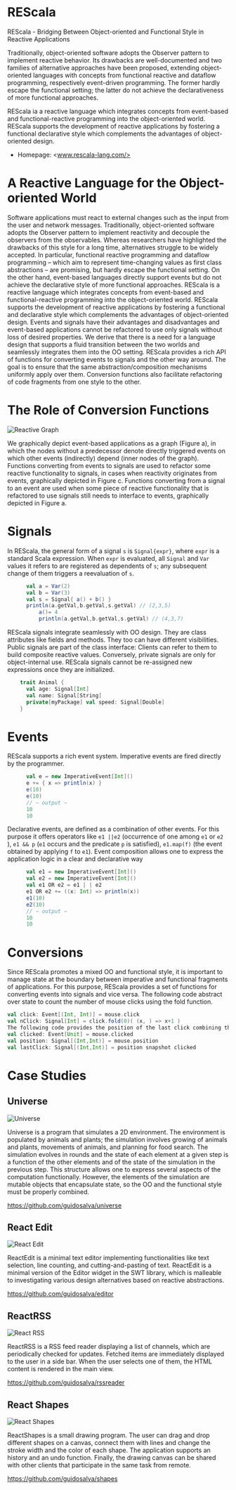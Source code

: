 # REScala

REScala -  Bridging Between Object-oriented and Functional Style in Reactive Applications

Traditionally, object-oriented software adopts the Observer pattern to implement reactive behavior. Its drawbacks are well-documented and two families of alternative approaches have been proposed, extending object-oriented languages with concepts from functional reactive and dataflow programming, respectively event-driven programming. The former hardly escape the functional setting; the latter do not achieve the declarativeness of more functional approaches.

REScala ia a reactive language which integrates concepts from event-based and functional-reactive programming into the object-oriented world. REScala supports the development of reactive applications by fostering a functional declarative style which complements the advantages of object-oriented design.

* Homepage: <www.rescala-lang.com/>


# A Reactive Language for the Object-oriented World

Software applications must react to external changes such as the input from the user and network messages. Traditionally, object-oriented software adopts the Observer pattern to implement reactivity and decouple the observers from the observables. Whereas researchers have highlighted the drawbacks of this style for a long time, alternatives struggle to be widely accepted. In particular, functional reactive programming and dataflow programming – which aim to represent time-changing values as first class abstractions – are promising, but hardly escape the functional setting. On the other hand, event-based languages directly support events but do not achieve the declarative style of more functional approaches.
REScala is a reactive language which integrates concepts from event-based and functional-reactive programming into the object-oriented world. REScala supports the development of reactive applications by fostering a functional and declarative style which complements the advantages of object-oriented design. Events and signals have their advantages and disadvantages and event-based applications cannot be refactored to use only signals without loss of desired properties. We derive that there is a need for a language design that supports a fluid transition between the two worlds and seamlessly integrates them into the OO setting.
REScala provides a rich API of functions for converting events to signals and the other way around. The goal is to ensure that the same abstraction/composition mechanisms uniformly apply over them. Conversion functions also facilitate refactoring of code fragments from one style to the other.

# The Role of Conversion Functions

![Reactive Graph](http://www.guidosalvaneschi.com/rescala/main/images/rescala-transformations.png)

We graphically depict event-based applications as a graph (Figure a), in which the nodes without a predecessor denote directly triggered events on which other events (indirectly) depend (inner nodes of the graph). Functions converting from events to signals are used to refactor some reactive functionality to signals, in cases when reactivity originates from events, graphically depicted in Figure c. Functions converting from a signal to an event are used when some piece of reactive functionality that is refactored to use signals still needs to interface to events, graphically depicted in Figure a.


# Signals

In REScala, the general form of a signal `s` is `Signal{expr}`, where `expr` is a standard Scala expression. When `expr` is evaluated, all `Signal` and `Var` values it refers to are registered as dependents of `s`; any subsequent change of them triggers a reevaluation of `s`.

```scala
	  val a = Var(2)
	  val b = Var(3)
	  val s = Signal{ a() + b() }
	  println(a.getVal,b.getVal,s.getVal) // (2,3,5)
          a()= 4
          println(a.getVal,b.getVal,s.getVal) // (4,3,7)
```

REScala signals integrate seamlessly with OO design. They are class attributes like fields and methods. They too can have different visibilities. Public signals are part of the class interface: Clients can refer to them to build composite reactive values. Conversely, private signals are only for object-internal use. REScala signals cannot be re-assigned new expressions once they are initialized.

```scala
	trait Animal {
	  val age: Signal[Int]
	  val name: Signal[String]
	  private[myPackage] val speed: Signal[Double]
	}
```

# Events

REScala supports a rich event system. Imperative events are fired directly by the programmer.

```scala
	  val e = new ImperativeEvent[Int]()
	  e += { x => println(x) }
	  e(10)
	  e(10)
	  // − output −
	  10
	  10
```

Declarative events, are defined as a combination of other events. For this purpose it offers operators like `e1 ||e2` (occurrence of one among `e1` or `e2` ), `e1 && p` (`e1` occurs and the predicate `p` is satisfied), `e1.map(f)` (the event obtained by applying `f` to `e1`). Event composition allows one to express the application logic in a clear and declarative way

```scala
	  val e1 = new ImperativeEvent[Int]()
	  val e2 = new ImperativeEvent[Int]()
	  val e1 OR e2 = e1 | | e2
	  e1 OR e2 += ((x: Int) => println(x))
	  e1(10)
	  e2(10)
	  // − output −
	  10
	  10
```

# Conversions

Since REScala promotes a mixed OO and functional style, it is important to manage state at the boundary between imperative and functional fragments of applications. For this purpose, REScala provides a set of functions for converting events into signals and vice versa.
The following code abstract over state to count the number of mouse clicks using the fold function.

```scala
val click: Event[(Int, Int)] = mouse.click
val nClick: Signal[Int] = click.fold(0)( (x, ) => x+1 )
The following code provides the position of the last click combining the click event and the position signal with the snapshot function.
val clicked: Event[Unit] = mouse.clicked
val position: Signal[(Int,Int)] = mouse.position
val lastClick: Signal[(Int,Int)] = position snapshot clicked
```

# Case Studies

## Universe

![Universe](http://www.guidosalvaneschi.com/rescala/main/images/universe.png)

Universe is a program that simulates a 2D environment. The environment is populated by animals and plants; the simulation involves growing of animals and plants, movements of animals, and planning for food search.
The simulation evolves in rounds and the state of each element at a given step is a function of the other elements and of the state of the simulation in the previous step. This structure allows one to express several aspects of the computation functionally. However, the elements of the simulation are mutable objects that encapsulate state, so the OO and the functional style must be properly combined.

<https://github.com/guidosalva/universe>

## React Edit

![React Edit](http://www.guidosalvaneschi.com/rescala/main/images/editor.png)

ReactEdit is a minimal text editor implementing functionalities like text selection, line counting, and cutting-and-pasting of text.
ReactEdit is a minimal version of the Editor widget in the SWT library, which is malleable to investigating various design alternatives based on reactive abstractions.

<https://github.com/guidosalva/editor>

## ReactRSS

![React RSS](http://www.guidosalvaneschi.com/rescala/main/images/rssreader.png)

ReactRSS is a RSS feed reader displaying a list of channels, which are periodically checked for updates.
Fetched items are immediately displayed to the user in a side bar. When the user selects one of them, the HTML content is rendered in the main view.

<https://github.com/guidosalva/rssreader>

## React Shapes

![React Shapes](http://www.guidosalvaneschi.com/rescala/main/images/shapes.png)

ReactShapes is a small drawing program. The user can drag and drop different shapes on a canvas, connect them with lines and change the stroke width and the color of each shape.
The application supports an history and an undo function. Finally, the drawing canvas can be shared with other clients that participate in the same task from remote.

<https://github.com/guidosalva/shapes>
